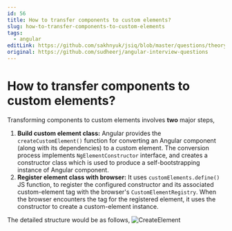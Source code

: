 ```yaml
---
id: 56
title: How to transfer components to custom elements?
slug: how-to-transfer-components-to-custom-elements
tags:
  - angular
editLink: https://github.com/sakhnyuk/jsiq/blob/master/questions/theory/angular/56.md
original: https://github.com/sudheerj/angular-interview-questions
---
```


# How to transfer components to custom elements?

Transforming components to custom elements involves **two** major steps,

1. **Build custom element class:** Angular provides the `createCustomElement()` function for converting an Angular component (along with its dependencies) to a custom element. The conversion process implements `NgElementConstructor` interface, and creates a constructor class which is used to produce a self-bootstrapping instance of Angular component.
2. **Register element class with browser:** It uses `customElements.define()` JS function, to register the configured constructor and its associated custom-element tag with the browser's `CustomElementRegistry`. When the browser encounters the tag for the registered element, it uses the constructor to create a custom-element instance.

The detailed structure would be as follows, ![CreateElement](images/createElement.png)